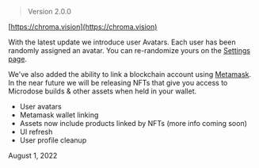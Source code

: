 > Version 2.0.0

[https://chroma.vision](https://chroma.vision)

With the latest update we introduce user Avatars. Each user has been randomly assigned an avatar. You can re-randomize yours on the [Settings page](https://chroma.vision/settings).

We've also added the ability to link a blockchain account using [Metamask](https://metamask.io). In the near future we will be releasing NFTs that give you access to Microdose builds & other assets when held in your wallet.

- User avatars
- Metamask wallet linking
- Assets now include products linked by NFTs (more info coming soon)
- UI refresh
- User profile cleanup

<span>
    August 1, 2022
</span>